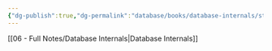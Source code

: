 ```yaml
---
{"dg-publish":true,"dg-permalink":"database/books/database-internals/storage-engine","permalink":"/database/books/database-internals/storage-engine/","dgPassFrontmatter":true}
---
```


[[06 - Full Notes/Database Internals\|Database Internals]]
